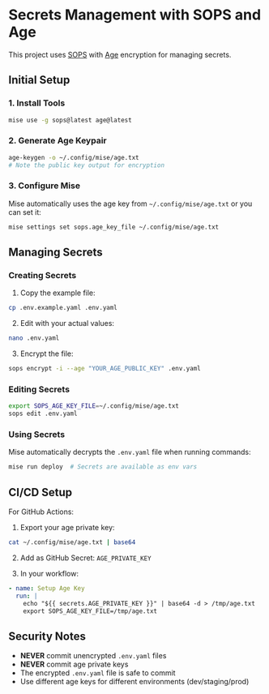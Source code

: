 # Secrets Management with SOPS and Age

This project uses [SOPS](https://github.com/getsops/sops) with [Age](https://github.com/FiloSottile/age) encryption for managing secrets.

## Initial Setup

### 1. Install Tools

```bash
mise use -g sops@latest age@latest
```

### 2. Generate Age Keypair

```bash
age-keygen -o ~/.config/mise/age.txt
# Note the public key output for encryption
```

### 3. Configure Mise

Mise automatically uses the age key from `~/.config/mise/age.txt` or you can set it:

```bash
mise settings set sops.age_key_file ~/.config/mise/age.txt
```

## Managing Secrets

### Creating Secrets

1. Copy the example file:
```bash
cp .env.example.yaml .env.yaml
```

2. Edit with your actual values:
```bash
nano .env.yaml
```

3. Encrypt the file:
```bash
sops encrypt -i --age "YOUR_AGE_PUBLIC_KEY" .env.yaml
```

### Editing Secrets

```bash
export SOPS_AGE_KEY_FILE=~/.config/mise/age.txt
sops edit .env.yaml
```

### Using Secrets

Mise automatically decrypts the `.env.yaml` file when running commands:

```bash
mise run deploy  # Secrets are available as env vars
```

## CI/CD Setup

For GitHub Actions:

1. Export your age private key:
```bash
cat ~/.config/mise/age.txt | base64
```

2. Add as GitHub Secret: `AGE_PRIVATE_KEY`

3. In your workflow:
```yaml
- name: Setup Age Key
  run: |
    echo "${{ secrets.AGE_PRIVATE_KEY }}" | base64 -d > /tmp/age.txt
    export SOPS_AGE_KEY_FILE=/tmp/age.txt
```

## Security Notes

- **NEVER** commit unencrypted `.env.yaml` files
- **NEVER** commit age private keys
- The encrypted `.env.yaml` file is safe to commit
- Use different age keys for different environments (dev/staging/prod)